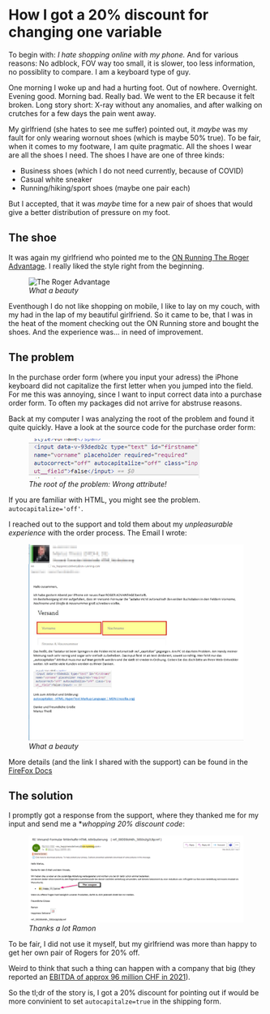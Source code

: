 # How I got a 20% discount for changing one variable

To begin with: _I hate shopping online with my phone._
And for various reasons: No adblock, FOV way too small, it is slower, too less information, no possiblity to compare.
I am a keyboard type of guy.

One morning I woke up and had a hurting foot. 
Out of nowhere. Overnight. Evening good. Morning bad. Really bad.
We went to the ER because it felt broken. 
Long story short: X-ray without any anomalies, and after walking on crutches for a few days the pain went away.

My girlfriend (she hates to see me suffer) pointed out, it _maybe_ was my fault for only wearing wornout shoes (which is maybe 50% true).
To be fair, when it comes to my footware, I am quite pragmatic.
All the shoes I wear are all the shoes I need.
The shoes I have are one of three kinds:

- Business shoes (which I do not need currently, because of COVID)
- Casual white sneaker
- Running/hiking/sport shoes (maybe one pair each)

But I accepted, that it was _maybe_ time for a new pair of shoes that would give a better distribution of pressure on my foot.

## The shoe

It was again my girlfriend who pointed me to the [ON Running The Roger Advantage][theroger-advantage].
I really liked the style right from the beginning.

<figure>
    <img alt="The Roger Advantage" src="https://images.ctfassets.net/hnk2vsx53n6l/3KGDI3hdsttpQtE08cKDbU/0d7411ba398fdd5ae73ba4e7c8348c1e/mcyx8kegovwkuizpw33p.png?w=1400&h=1400&fm=webp&f=center&fit=fill&q=80">
    <figcaption><i>What a beauty</i></figcaption>
</figure>

Eventhough I do not like shopping on mobile, I like to lay on my couch, with my had in the lap of my beautiful girlfriend.
So it came to be, that I was in the heat of the moment checking out the ON Running store and bought the shoes.
And the experience was... in need of improvement.

## The problem

In the purchase order form (where you input your adress) the iPhone keyboard did not capitalize the first letter when you jumped into the field.
For me this was annoying, since I want to input correct data into a purchase order form.
To often my packages did not arrive for abstruse reasons.

Back at my computer I was analyzing the root of the problem and found it quite quickly.
Have a look at the source code for the purchase order form:

<figure>
    <img alt="The root of the problem" src="/assets/images/variable-1.png">
    <figcaption><i>The root of the problem: Wrong attribute!</i></figcaption>
</figure>

If you are familiar with HTML, you might see the problem. `autocapitalize='off'`.


I reached out to the support and told them about my _unpleasurable experience_ with the order process.
The Email I wrote:    
    
<figure>
    <img alt="The Email" src="/assets/images/email-1.png">
    <figcaption><i>What a beauty</i></figcaption>
</figure>

More details (and the link I shared with the support) can be found in the [FireFox Docs][firefox-docs]

## The solution

I promptly got a response from the support, where they thanked me for my input and send me a **whopping 20% discount code*:

<figure>
    <img alt="The response" src="/assets/images/on-running-response.png">
    <figcaption><i>Thanks a lot Ramon</i></figcaption>
</figure>

To be fair, I did not use it myself, but my girlfriend was more than happy to get her own pair of Rogers for 20% off.

Weird to think that such a thing can happen with a company that big (they reported an [EBITDA of approx 96 million CHF in 2021][onrunning-financial-report]).


So the tl;dr of the story is, I got a 20% discount for pointing out if would be more convinient to set `autocapitalze=true` in the shipping form.


[theroger-advantage]: https://www.on-running.com/de-de/products/theroger-advantage
[firefox-docs]: https://developer.mozilla.org/en-US/docs/Web/HTML/Global_attributes/autocapitalize
[onrunning-financial-report]: https://s28.q4cdn.com/811960755/files/doc_financials/2021/q4/On-Annual-Report_2021_vF.pdf
